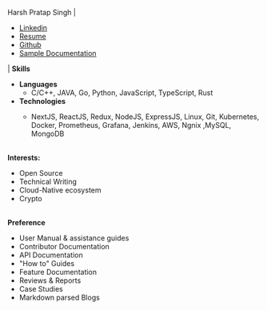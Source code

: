 Harsh Pratap Singh | <ul><li>[Linkedin](https://www.linkedin.com/in/harsh-pratap-singh-787485255/)</li><li>[Resume](https://jobspring-prod-uploads.s3.amazonaws.com/5811bc21-74cd-4a58-a85c-42bc7bf80f10-.pdf)</li><li>[Github](https://github.com/harsh-ps-2003)</li><li>[Sample Documentation](https://github.com/jenkinsci/gitlab-plugin/pull/1463/files)</li></ul> | **Skills**<ul><li>**Languages** <ul><li>C/C++, JAVA, Go, Python, JavaScript, TypeScript, Rust</li></ul> <li>**Technologies**</li><ul><li>NextJS, ReactJS, Redux, NodeJS, ExpressJS, Linux, Git, Kubernetes, Docker, Prometheus, Grafana, Jenkins, AWS, Ngnix ,MySQL, MongoDB</li></ul> </ul> <br> **Interests:** <ul><li>Open Source</li><li>Technical Writing</li><li>Cloud-Native ecosystem</li><li>Crypto</li></ul> <br> **Preference** <ul><li>User Manual & assistance guides</li><li>Contributor Documentation</li><li>API Documentation</li><li>"How to" Guides</li><li>Feature Documentation</li><li>Reviews & Reports</li><li>Case Studies</li><li>Markdown parsed Blogs</li></ul><br>